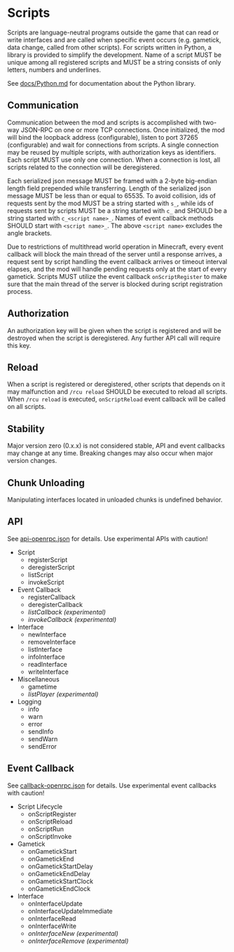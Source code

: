 # Scripts

Scripts are language-neutral programs outside the game that can read or write interfaces and are called when specific event occurs (e.g. gametick, data change, called from other scripts). For scripts written in Python, a library is provided to simplify the development. Name of a script MUST be unique among all registered scripts and MUST be a string consists of only letters, numbers and underlines.

See [docs/Python.md](./Python.md) for documentation about the Python library.

## Communication

Communication between the mod and scripts is accomplished with two-way JSON-RPC on one or more TCP connections. Once initialized, the mod will bind the loopback address (configurable), listen to port 37265 (configurable) and wait for connections from scripts. A single connection may be reused by multiple scripts, with authorization keys as identifiers. Each script MUST use only one connection. When a connection is lost, all scripts related to the connection will be deregistered.

Each serialized json message MUST be framed with a 2-byte big-endian length field prepended while transferring. Length of the serialized json message MUST be less than or equal to 65535. To avoid collision, ids of requests sent by the mod MUST be a string started with `s_`, while ids of requests sent by scripts MUST be a string started with `c_` and SHOULD be a string started with `c_<script name>_`. Names of event callback methods SHOULD start with `<script name>_`. The above `<script name>` excludes the angle brackets.

Due to restrictions of multithread world operation in Minecraft, every event callback will block the main thread of the server until a response arrives, a request sent by script handling the event callback arrives or timeout interval elapses, and the mod will handle pending requests only at the start of every gametick. Scripts MUST utilize the event callback `onScriptRegister` to make sure that the main thread of the server is blocked during script registration process.

## Authorization

An authorization key will be given when the script is registered and will be destroyed when the script is deregistered. Any further API call will require this key.

## Reload

When a script is registered or deregistered, other scripts that depends on it may malfunction and `/rcu reload` SHOULD be executed to reload all scripts. When `/rcu reload` is executed, `onScriptReload` event callback will be called on all scripts.

## Stability

Major version zero (0.x.x) is not considered stable, API and event callbacks may change at any time. Breaking changes may also occur when major version changes.

## Chunk Unloading

Manipulating interfaces located in unloaded chunks is undefined behavior.

## API

See [api-openrpc.json](./api-openrpc.json) for details. Use experimental APIs with caution!

- Script
  - registerScript
  - deregisterScript
  - listScript
  - invokeScript
- Event Callback
  - registerCallback
  - deregisterCallback
  - *listCallback (experimental)*
  - *invokeCallback (experimental)*
- Interface
  - newInterface
  - removeInterface
  - listInterface
  - infoInterface
  - readInterface
  - writeInterface
- Miscellaneous
  - gametime
  - *listPlayer (experimental)*
- Logging
  - info
  - warn
  - error
  - sendInfo
  - sendWarn
  - sendError

## Event Callback

See [callback-openrpc.json](./callback-openrpc.json) for details. Use experimental event callbacks with caution!

- Script Lifecycle
  - onScriptRegister
  - onScriptReload
  - onScriptRun
  - onScriptInvoke
- Gametick
  - onGametickStart
  - onGametickEnd
  - onGametickStartDelay
  - onGametickEndDelay
  - onGametickStartClock
  - onGametickEndClock
- Interface
  - onInterfaceUpdate
  - onInterfaceUpdateImmediate
  - onInterfaceRead
  - onInterfaceWrite
  - *onInterfaceNew (experimental)*
  - *onInterfaceRemove (experimental)*

